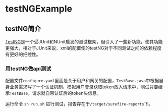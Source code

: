 # testNGExample

## testNG简介
[TestNG](https://testng.org/doc/index.html)是一个受JUnit和NUnit启发的测试框架，但引入了一些新功能，使其功能更强大，相对于JUnit来说，xml的配置使的testNG对于不同测试之间的依赖程度有更好的把控性。

### 用testNG做api测试

配置文件``configure.yaml``里面是关于用户和网关的配置，``TestBase.java``中根据自身业务需求写了一个认证机制，模拟用户登录获取token放入请求中，测试只要继承``TestBase``，请求就自带认证后的token头信息。

运行命令
```sh run.sh```
进行测试，报告存在于``/target/surefire-reports``下。